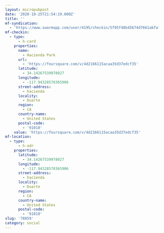 ```yaml
---
layout: micropubpost
date: '2020-10-25T21:54:19.000Z'
title: ''
mf-syndication:
  - 'https://www.swarmapp.com/user/4195/checkin/5f95f40b45674d7661abfaf9'
mf-checkin:
  - type:
      - h-card
    properties:
      name:
        - Hacienda Park
      url:
        - 'https://foursquare.com/v/4d2166115acaa35d37edcf35'
      latitude:
        - 34.14267539978027
      longitude:
        - -117.94328570365906
      street-address:
        - hacienda
      locality:
        - Duarte
      region:
        - CA
      country-name:
        - United States
      postal-code:
        - '91010'
    value: 'https://foursquare.com/v/4d2166115acaa35d37edcf35'
mf-location:
  - type:
      - h-adr
    properties:
      latitude:
        - 34.14267539978027
      longitude:
        - -117.94328570365906
      street-address:
        - hacienda
      locality:
        - Duarte
      region:
        - CA
      country-name:
        - United States
      postal-code:
        - '91010'
slug: '78859'
category: social
---
```

